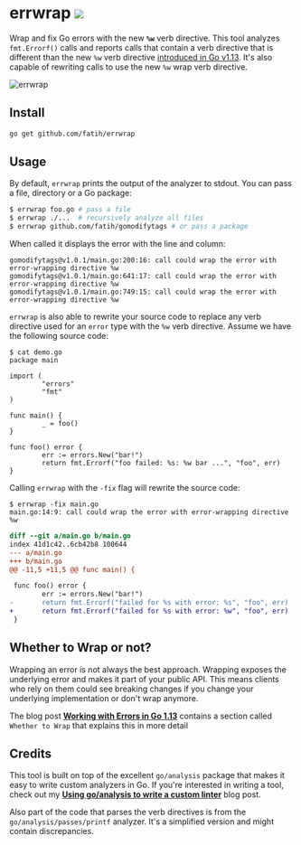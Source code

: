# errwrap [![](https://github.com/fatih/errwrap/workflows/build/badge.svg)](https://github.com/fatih/errwrap/actions)

Wrap and fix Go errors with the new **`%w`** verb directive. This tool analyzes
`fmt.Errorf()` calls and reports calls that contain a verb directive that is
different than the new `%w` verb directive [introduced in Go v1.13](https://golang.org/doc/go1.13#error_wrapping). It's also capable of rewriting calls to use the new `%w` wrap verb directive.

![errwrap](https://user-images.githubusercontent.com/438920/69905498-26b34c80-1369-11ea-888d-608f32678971.gif)

## Install

```bash
go get github.com/fatih/errwrap
```

## Usage

By default, `errwrap` prints the output of the analyzer to stdout. You can pass
a file, directory or a Go package:

```sh
$ errwrap foo.go # pass a file
$ errwrap ./...  # recursively analyze all files
$ errwrap github.com/fatih/gomodifytags # or pass a package
```

When called it displays the error with the line and column:

```
gomodifytags@v1.0.1/main.go:200:16: call could wrap the error with error-wrapping directive %w
gomodifytags@v1.0.1/main.go:641:17: call could wrap the error with error-wrapping directive %w
gomodifytags@v1.0.1/main.go:749:15: call could wrap the error with error-wrapping directive %w
```

`errwrap` is also able to rewrite your source code to replace any verb
directive used for an `error` type with the `%w` verb directive. Assume we have
the following source code:

```
$ cat demo.go
package main

import (
        "errors"
        "fmt"
)

func main() {
        _ = foo()
}

func foo() error {
        err := errors.New("bar!")
        return fmt.Errorf("foo failed: %s: %w bar ...", "foo", err)
}
```

Calling `errwrap` with the `-fix` flag will rewrite the source code:

```
$ errwrap -fix main.go
main.go:14:9: call could wrap the error with error-wrapping directive %w
```

```diff
diff --git a/main.go b/main.go
index 41d1c42..6cb42b8 100644
--- a/main.go
+++ b/main.go
@@ -11,5 +11,5 @@ func main() {

 func foo() error {
        err := errors.New("bar!")
-       return fmt.Errorf("failed for %s with error: %s", "foo", err)
+       return fmt.Errorf("failed for %s with error: %w", "foo", err)
 }
```

## Whether to Wrap or not?

Wrapping an error is not always the best approach. Wrapping exposes the
underlying error and makes it part of your public API. This means clients who
rely on them could see breaking changes if you change your underlying
implementation or don't wrap anymore.

The blog post **[Working with Errors in Go
1.13](https://blog.golang.org/go1.13-errors)** contains a section called
`Whether to Wrap` that explains this in more detail


## Credits

This tool is built on top of the excellent `go/analysis` package that makes it
easy to write custom analyzers in Go. If you're interested in writing a tool,
check out my **[Using go/analysis to write a custom
linter](https://arslan.io/2019/06/13/using-go-analysis-to-write-a-custom-linter/)**
blog post.

Also part of the code that parses the verb directives is from the
`go/analysis/passes/printf` analyzer. It's a simplified version and might
contain discrepancies.
